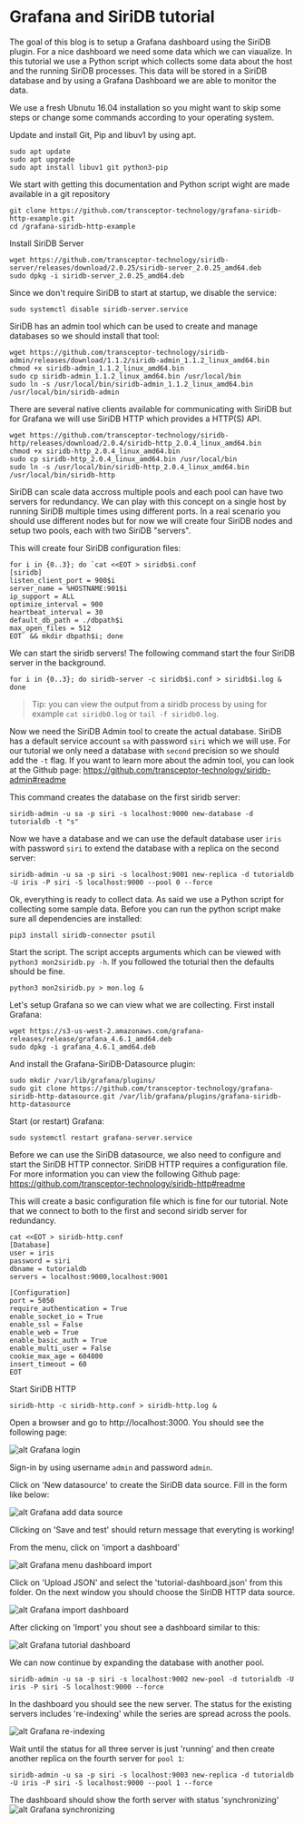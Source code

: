 # Grafana and SiriDB tutorial

The goal of this blog is to setup a Grafana dashboard using the SiriDB plugin. For a nice dashboard we need some data which we can viaualize.
In this tutorial we use a Python script which collects some data about the host and the running SiriDB processes. This data will be stored in
a SiriDB database and by using a Grafana Dashboard we are able to monitor the data.

We use a fresh Ubnutu 16.04 installation so you might want to skip some steps or change some commands according to your operating system.

Update and install Git, Pip and libuv1 by using apt.
```
sudo apt update
sudo apt upgrade
sudo apt install libuv1 git python3-pip
```

We start with getting this documentation and Python script wight are made available in a git repository
```
git clone https://github.com/transceptor-technology/grafana-siridb-http-example.git
cd /grafana-siridb-http-example
```

Install SiriDB Server
```
wget https://github.com/transceptor-technology/siridb-server/releases/download/2.0.25/siridb-server_2.0.25_amd64.deb
sudo dpkg -i siridb-server_2.0.25_amd64.deb
```

Since we don't require SiriDB to start at startup, we disable the service:
```
sudo systemctl disable siridb-server.service
```

SiriDB has an admin tool which can be used to create and manage databases so we should install that tool:
```
wget https://github.com/transceptor-technology/siridb-admin/releases/download/1.1.2/siridb-admin_1.1.2_linux_amd64.bin
chmod +x siridb-admin_1.1.2_linux_amd64.bin
sudo cp siridb-admin_1.1.2_linux_amd64.bin /usr/local/bin
sudo ln -s /usr/local/bin/siridb-admin_1.1.2_linux_amd64.bin /usr/local/bin/siridb-admin
```

There are several native clients available for communicating with SiriDB but for Grafana we will use SiriDB HTTP which
provides a HTTP(S) API.
```
wget https://github.com/transceptor-technology/siridb-http/releases/download/2.0.4/siridb-http_2.0.4_linux_amd64.bin
chmod +x siridb-http_2.0.4_linux_amd64.bin
sudo cp siridb-http_2.0.4_linux_amd64.bin /usr/local/bin
sudo ln -s /usr/local/bin/siridb-http_2.0.4_linux_amd64.bin /usr/local/bin/siridb-http
```

SiriDB can scale data accross multiple pools and each pool can have two servers for redundancy. We can play with this
concept on a single host by running SiriDB multiple times using different ports. In a real scenario you should use
different nodes but for now we will create four SiriDB nodes and setup two pools, each with two SiriDB "servers".

This will create four SiriDB configuration files:
```
for i in {0..3}; do `cat <<EOT > siridb$i.conf
[siridb]
listen_client_port = 900$i
server_name = %HOSTNAME:901$i
ip_support = ALL
optimize_interval = 900
heartbeat_interval = 30
default_db_path = ./dbpath$i
max_open_files = 512
EOT` && mkdir dbpath$i; done
```

We can start the siridb servers! The following command start the four SiriDB server in the background.
```
for i in {0..3}; do siridb-server -c siridb$i.conf > siridb$i.log & done
```

> Tip: you can view the output from a siridb process by using for example `cat siridb0.log` or `tail -f siridb0.log`.

Now we need the SiriDB Admin tool to create the actual database. SiriDB has a default service account `sa` with password `siri` which we will use.
For our tutorial we only need a database with `second` precision so we should add the `-t` flag. If you want to learn more about the
admin tool, you can look at the Github page: https://github.com/transceptor-technology/siridb-admin#readme

This command creates the database on the first siridb server:

```
siridb-admin -u sa -p siri -s localhost:9000 new-database -d tutorialdb -t "s"
```

Now we have a database and we can use the default database user `iris` with password `siri` to extend the database
with a replica on the second server:
```
siridb-admin -u sa -p siri -s localhost:9001 new-replica -d tutorialdb -U iris -P siri -S localhost:9000 --pool 0 --force
```

Ok, everything is ready to collect data. As said we use a Python script for collecting some sample data. Before you can run the python script make sure all
dependencies are installed:
```
pip3 install siridb-connector psutil
```

Start the script. The script accepts arguments which can be viewed with `python3 mon2siridb.py -h`. If you followed the toturial then the defaults should be fine.
```
python3 mon2siridb.py > mon.log &
```

Let's setup Grafana so we can view what we are collecting. First install Grafana:
```
wget https://s3-us-west-2.amazonaws.com/grafana-releases/release/grafana_4.6.1_amd64.deb
sudo dpkg -i grafana_4.6.1_amd64.deb
```

And install the Grafana-SiriDB-Datasource plugin:
```
sudo mkdir /var/lib/grafana/plugins/
sudo git clone https://github.com/transceptor-technology/grafana-siridb-http-datasource.git /var/lib/grafana/plugins/grafana-siridb-http-datasource
```

Start (or restart) Grafana:
```
sudo systemctl restart grafana-server.service
```

Before we can use the SiriDB datasource, we also need to configure and start the SiriDB HTTP connector.
SiriDB HTTP requires a configuration file. For more information you can view the following Github page:
https://github.com/transceptor-technology/siridb-http#readme

This will create a basic configuration file which is fine for our tutorial. Note that we connect
to both to the first and second siridb server for redundancy.
```
cat <<EOT > siridb-http.conf
[Database]
user = iris
password = siri
dbname = tutorialdb
servers = localhost:9000,localhost:9001

[Configuration]
port = 5050
require_authentication = True
enable_socket_io = True
enable_ssl = False
enable_web = True
enable_basic_auth = True
enable_multi_user = False
cookie_max_age = 604800
insert_timeout = 60
EOT
```

Start SiriDB HTTP
```
siridb-http -c siridb-http.conf > siridb-http.log &
```

Open a browser and go to http://localhost:3000. You should see the following page:

![alt Grafana login](/grafana-login.png?raw=true)

Sign-in by using username `admin` and password `admin`.

Click on 'New datasource' to create the SiriDB data source. Fill in the form like below:

![alt Grafana add data source](/grafana-add-data-source.png?raw=true)

Clicking on 'Save and test' should return message that everyting is working!

From the menu, click on 'import a dashboard'

![alt Grafana menu dashboard import](/grafana-menu-dashboard-import.png?raw=true)

Click on 'Upload JSON' and select the 'tutorial-dashboard.json' from this folder.
On the next window you should choose the SiriDB HTTP data source.

![alt Grafana import dashboard](/grafana-import-dashboard.png?raw=true)

After clicking on 'Import' you shout see a dashboard similar to this:

![alt Grafana tutorial dashboard](/grafana-tutorial-dashboard.png?raw=true)

We can now continue by expanding the database with another pool.

```
siridb-admin -u sa -p siri -s localhost:9002 new-pool -d tutorialdb -U iris -P siri -S localhost:9000 --force
```

In the dashboard you should see the new server. The status for the existing servers includes 're-indexing' while
the series are spread across the pools.

![alt Grafana re-indexing](/grafana-re-indexing.png?raw=true)

Wait until the status for all three server is just 'running' and then create another replica on the fourth server for `pool 1`:
```
siridb-admin -u sa -p siri -s localhost:9003 new-replica -d tutorialdb -U iris -P siri -S localhost:9000 --pool 1 --force
```

The dashboard should show the forth server with status 'synchronizing'
![alt Grafana synchronizing](/grafana-synchronizing.png?raw=true)



